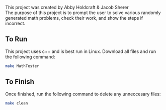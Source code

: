 This project was created by Abby Holdcraft & Jacob Sherer  
The purpose of this project is to prompt the user to solve various randomly generated math 
problems, check their work, and show the steps if incorrect.

## To Run
This project uses c++ and is best run in Linux. Download all files and run the following command:
```bash
make MathTester
```

## To Finish
Once finished, run the following command to delete any unneccesary files:
```bash
make clean
```
